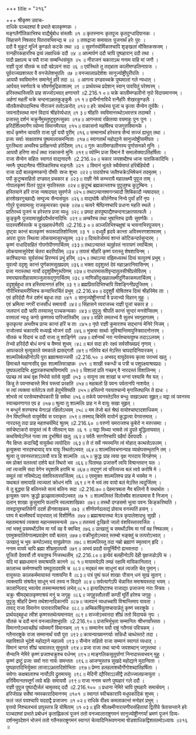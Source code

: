 +++
title = "२१६"

+++
श्रीकृष्ण उवाच-  
राधिके पञ्चदश्यां वै प्रभाते बालकृष्णकः ।  
मङ्गलैर्गीतिकाभिश्च वाद्यैर्बुबोध संस्तवैः ॥१ ॥
कृतस्नानः कृतपूजः कृतदुग्धादिपानकः ।  
सिंहासने निषसाद पितरावभिवन्द्य च ॥२ ॥
तावद्राजा समायातः पूजनार्थं हरेः पुरः ।  
ददौ वै मुकुटं मूर्ध्नि कुण्डले कटके तथा ॥३ ॥
सुवर्णस्योर्मिकाश्चापि शृङ्खलां मौक्तिकस्रजम् ।  
रत्नहीरकहाराँश्च द्रव्यं लक्षाधिकं ददौ ॥४ ॥
आत्मार्पणं ददौ चापि पुष्पहारान् ददौ तथा ।  
पादौ प्रक्षाल्य च पपौ राजा सम्बन्धिसंयुतः ॥५ ॥
नीराजनं चकाराऽथ ननाम पाहि मां जगौ ।  
राज्ञी पूजां यौतकं च ददौ वव्रेऽवनं सदा ॥६ ॥
एवंस्थिते तु तद्भ्राता कालीमण्डलिनाग्रजः ।  
पूर्वराज्यप्रशास्ता वै वनजेलेशभूपतिः ॥७ ॥
वनज्वालाप्रदेशेशः सानुज्योष्ट्रीपुरीपतिः ।  
आययौ स्वविमानेन समानेतुं हरिं तदा ॥८ ॥
आगत्य दण्डवच्चक्रे पुष्पमालां गले न्यधात् ।  
आर्पयत् स्वर्णपात्रे च सौवर्णमुद्रिकाशतम् ॥९ ॥
प्रार्थयच्च प्रदेशान् स्वान् पावयितुं परेश्वरम् ।  
हरिस्तथास्त्विति प्राह सज्जोऽभवत् क्षणान्तरे ॥2.216.१ ०॥
चक्रे कालीमण्डलीनो नृपो विदायमाननम् ।  
अर्हणां महतीं चक्रे चन्दनाऽक्षतकुङ्कुमैः ॥१ १॥
द्रव्यैर्नानाविधै रत्नैर्हारैः शेखरकुण्डलैः ।  
यौतकैश्चोपदाभिश्च नीराजनं ततोऽकरोत् ॥१२॥
हरेः सार्थस्य पूजां च कृत्वा सैन्येन तूर्यकैः ।  
जयनादैस्तथा मानं विदायं श्रीहरेर्व्यधात् ॥१ ३॥
श्रीहरिः स्वविमानस्थोऽभवत्तत्र तदाम्बरे ।  
प्रजास्तु दर्शनं चक्रुर्नेमुस्तुष्टुवुरुत्सुकाः ॥१४॥
आगन्तव्यं रक्षितव्या वयमाहुः पुनः पुनः ।  
हरिर्दर्शितमार्गेण व्योम्ना विमानमैरयत् ॥१५॥
राकासनो महर्षिश्च राजगुरुविमानके ।  
सार्धं कृष्णेन चायाति राजा पूर्वं ययौ पुरीम् ॥१६॥
सम्मानार्थं हरेस्तत्र सैन्यं सज्जं ह्यभूत् तथा ।  
प्रजाः सर्वाः साक्षताश्च पुष्पमालासमन्विताः ॥१७॥
स्वागतार्थं महोद्याने सानुज्योष्ट्रीसमीपतः ।  
पुरःस्थिता अभवँश्च प्रतीक्षन्त्यो हरेर्दिशम् ॥१८॥
गुरुः कालीमण्डलीनस्य पूर्णासनको मुनिः ।  
आययौ हरिणा सार्धं तथा राकासनो मुनिः ॥१९॥
व्योम्नि प्रजा विमानं वै समालोक्याऽतिहर्षिताः ।  
राजा सैन्येन सहितः स्वागतं वाद्यनादनैः ॥2.216.२०॥
चकार जयशब्दैश्च ध्वजः पताकिकादिभिः ।  
नमनैः पुष्पदानैश्च गीतिकाभिश्च मङ्गलैः ॥२१ ॥
विमानं भूतले स्थैर्यमाप्तं हरिर्बहिर्ययौ ।  
राजा ददौ बालकृष्णकण्ठे पौष्पीः स्रजः शुभाः ॥२२॥
पादयोश्च जलैश्चक्रेऽभिषेचनं तदमृतम् ।  
पपौ कुटुम्बसहितो दण्डवत् प्रचकार ह ॥२३॥
राज्ञी नेमे कम्भरायै महालक्ष्म्यै पुपूज ताम् ।  
गोपालकृष्णं पितरं पुपूज नृपतिस्ततः ॥२४॥
कुटुम्बं ब्रह्मकान्ताश्च पुपूजुश्च कुटुम्बिनः ।  
हस्तियाने हरिं राजा न्यषादयत् सुवर्णजे ॥२५॥
तथाऽन्यानश्वगन्त्र्यादौ शिबिकादौ न्यषादयत् ।  
हारशेखरगुच्छाद्यैः सम्पूज्य सैन्यसंयुतः ॥२६॥
वाद्यघोषैः कीर्तनैश्च निन्ये पुर्यां हरिं नृपः ।  
गोपुरे पूजयामासुः राजकुमारकाः पृथक् ॥२७॥
चत्वरे श्रेष्ठिनश्चापि प्रधाना महति स्थले ।  
प्रातिरथ्यं पूजनं च हरेस्तत्र प्रजा व्यधुः ॥२८॥
प्रमदा हारपुष्पाद्यैश्चन्दनाऽक्षतसत्फलैः ।  
कुङ्कुमैः पूजयामासुर्हृदयैर्भावनादिभिः ॥२९॥
अम्बरैश्च तथा भूषाभिश्च द्रव्यैः सुवर्णकैः ।  
पादस्पर्शैर्मस्तके च दुःखहावर्धनैरपि ॥2.216.३ ०॥
अञ्जलिभिश्चक्षुषां च भावनाभिरपूजयन्।  
दृष्ट्वा कान्तं बालकृष्णं रूपरूपातिशोभितम् ॥३ १ ॥
दध्युर्वै हृदये कान्ता अविस्मरणशाश्वतम् ।  
अपरा दूरतः स्थित्वा लोकयामासुरच्युतम् ॥३२॥
दिव्यतेजोमयं शान्तं कोटिकन्दर्पसुन्दरम् ।  
कृष्णं राधादिसहितं गोपगोपीगणार्चितम् ॥३३॥
तथाऽन्यास्तं चतुर्हस्तं नारायणं रमार्चितम् ।  
लोकयामासुरेवेशं चेतरा बदरीपतिम् ॥३४॥
तापसं श्रीहरिं कृष्णं परास्तु शेषशायिनम् ।  
काश्चिदन्याः सूर्यसंस्थं हिरण्मयं प्रभुं हरिम् ॥३५॥
तथाऽन्या वह्निमध्यस्थं दिव्यं सत्पुरुषं प्रभुम् ।  
युवत्यो ददृशुः कान्तं पूर्णकामसुखप्रदम् ॥३६॥
भक्ता ददृशुस्तं देवं महाऽक्षरनिवासिनम् ।  
प्रजा नरास्तथा नार्यो ददृशुर्विष्णुरूपिणम् ॥३७॥
राधारमासतीवृन्दातुलसीश्रीप्रसेवितम् ।  
रमापद्मावतीहासामञ्जुलासद्गुणार्चितम् ॥३८॥
माणिकीदुःखहालक्ष्मीदुर्गिकाकमलार्चितम् ।  
ददृशुर्बहुधा तत्र हस्तियानगतं हरिम् ॥३ ९॥
ब्रह्मप्रियादिभिश्चापि पिशङ्गिनीप्रपूजितम् ।  
गौरीभिश्चामरीभिश्च कन्याभिरर्चितं प्रभुम् ॥2.216.४०॥
ददृशुर्वै योषितश्च दिव्यं श्रीहरिमेव ताः ।  
एवं हरिर्ददौ नैजं दर्शनं बहुधा तदा ॥४१ ॥
सानुज्योष्ट्रीनगर्यां वै प्रजाभ्यो विहरन् मुहुः ।  
एवं भ्रमित्वा नगरीं राजसौधं समाययौ ॥४२॥
सिंहासने व्यराजच्च राज्ञी पूजां चकार ह ।  
जलपानं ददौ चापि तस्यास्तु पञ्चकन्यकाः ॥४३॥
पुपूजुः श्रीपतिं कान्तं सुन्दरं मनसेप्सितम् ।  
वरमालां न्यधुः कण्ठे कृष्णस्य पारिजातिकीम् ॥४४॥
वव्रिरे तमलभ्यं वै सुलभं स्वगृहागतम् ।  
कृतकृत्या अभवँश्च प्राप्य कान्तं हरिं च ताः ॥४५॥
नृपो राज्ञी कुमाराश्च सद्भाग्यं मेनिरे निजम् ।  
राजोत्सवं चकारापि मध्याह्ने भोजनं ददौ ॥४६॥
भुक्त्वा सार्थाः सुविश्रान्तिमापुस्त्रिवादनोत्तरम् ।  
यौतकं च विदायं च ददौ राजा तु शार्ङ्गिणे ॥४७॥
दर्शनार्थं नरा नार्यश्चाययुश्च तदाऽऽलयम् ।  
तेभ्यो हरिर्ददौ बोधं मन्त्रं च वैष्णवं शुभम् ।४८॥
बलं सदा हरेः रक्ष्यं सर्वसौख्यप्रदं नृणाम् ।  
आपत्काले मृत्युकाले यमकाले ह्यसद्गतौ ॥४९॥
गतिरेव बलं मेऽस्ति चापदादिनिवारकम् ।  
शाल्मलिर्बलहीनोऽपि पुरा ब्रह्माश्रयाज्जयी ॥2.216.५० ॥
अभवद् वायुदेवस्य कृत्वा पराभवं खलु ।  
हिमाचले महानासीद् वृक्षः शाल्मलिसञ्ज्ञकः ॥५१ ॥
शाखी स्कन्धी च पत्री च पशुपक्ष्याश्रयप्रदः ।  
पुष्पफलादिभिः क्षुद्वारकश्चाश्रयिणामपि ॥५२॥
विशालां प्रति गच्छन् वै नारदस्तं विशालिनम् ।  
पप्रच्छ त्वं कथं वृक्ष निर्भयो वर्तसे सुखी ॥५३ ॥
वायुना तव शाखां च भग्नां पश्यामि नैव यत् ।  
किन्नु ते पवनश्चास्ते मित्रं यस्त्वां प्ररक्षति ॥५४॥
महाबलो हि पवनः पर्वतानपि नाशयेत् ।  
स त्वां त्यक्त्वा वर्ततेऽत्र ततो हेतुर्भविष्यति ॥५५॥
हस्तिनो गवयाश्चान्ये मृगास्तिष्ठन्ति ते ह्यधः ।  
शोभसे त्वं परसेव्यश्चोपकारी हि सर्वथा ॥५६॥
तर्कये पवनस्तेऽस्ति बन्धुः सखाऽथवा सुहृत्॥
यद्वा त्वं पवनस्य स्याच्छरणागत एव ह ॥५७॥
श्रुत्वा तु शाल्मलिः प्राह न मे वायुः सखा सुहृत् ।  
न बन्धुर्न शरण्यश्च येनाऽहं रक्षितोऽभवम् ॥५८॥
मम तेजो बलं श्रेष्ठं वायोश्चाष्टादशाधिकम् ।  
तेन विष्टम्भितो वायुर्मयैवं स पराकृतः ॥५९॥
तस्माद् बिभेमि वायोर्न कुद्धात्वा वेगवत्तमात् ।  
नारदस्तु तदा प्राह महाश्चर्यमिदं श्रुतम् ॥2.216.६० ॥
वरुणो यमराजश्च कुबेरो न मरुत्समाः ।  
सर्वचेष्टाकरो वायुस्तं त्वं वै जीतवान् यतः ॥६ १ ॥
यद्वा मिथ्या भाषसे त्वं द्रुपते बुद्धिलाघवात् ।  
कथयिष्येऽनिलं गत्वा तव दुर्भाषितं खलु ॥६२॥
पर्वतैः सागरैश्चापि ग्रहैर्वा देवपादपैः ।  
नैव क्षिप्तः कदाचिद्वै वायुर्यथा त्वयोदितः ॥६३॥
ते तं सर्वे नमस्यन्ति त्वं मोहात् कत्थसेऽफलम् ।  
इत्युक्त्वा नारदश्चायाद् यत्र वायुः स्थितोऽभवत् ॥६४॥
शाल्मलिवचनान्याह व्याक्षेपसम्भृतानि तम् ।  
श्रुत्वा तु पवनस्तत्राऽऽययौ यत्र हि शाल्मलिः ॥६५॥
क्रुद्धः प्राह त्वया वृक्ष नारदाय विगर्हणम् ।  
मम प्रोक्तं यतस्त्वां दर्शये बलं स्थिरो भव ॥६६॥
पितामहः प्रजासर्गे त्वयि विश्रान्तवान् यतः ।  
त्वां त्यजामि सदा वेगेन स्पृशामि हरामि च ॥६७॥
तद्गुणं त्वं परित्यज्य बलं त्वग्रे करोषि मे ।  
समूलं त्वां नयिष्येऽद्य वंशविस्तारवर्जितम् ॥६८॥
एवमुक्तः शाल्मलिश्च प्राह मे भयमेव न ।  
यथाबलं समायाहि त्यज्यतां क्रोधनं मयि ॥६९॥
न मे भयं तव वायो बलं मेऽस्ति त्वदूर्जितम् ।  
ये तु बुद्ध्या हि बलिनस्ते सत्यं बलिनः सदा ॥2.216.७०॥
देहमात्रबला नैव बलिनो वै यथार्थतः ।  
इत्युक्तः पवनः क्रुद्धो झञ्झावातमयोऽभवत् ॥७ १ ॥
शाल्मलिस्तं विलोक्यैव शातयामास वै निजान् ।  
दलान् शाखाः कुसुमानि फलानि स्वल्पशाखिकाः ॥७२॥
तस्थौ दण्डसमो भूत्वा पवनः किङ्करिष्यति ।  
तावद्वायुश्चातिवेगी ददर्श हीनशाखकम् ॥७३ ॥
शीर्णपर्णदलाद्यं प्रोवाच वनस्पतिं हसन् ।  
पश्य मे बलमैश्वर्यं यद्भयात् त्वं विशीर्णितः ॥७४॥
ब्रह्माश्रयात्तथा मेऽत्र कृपालेशादभूः सुखी ।  
महतामाश्रयं त्यक्त्वा महान्तमवमन्यसे ॥७५॥
ततस्त्वं दुःखितो जातो वंशविस्तारवर्जितः ।  
त्वां भक्तुं प्रसमर्थोऽस्मि मा गर्वं वह वै क्वचित् ॥७६॥
उत्खातुं च समर्थोऽस्मि मा गर्वं वह निष्फलम् ।  
एवमुक्त्वातिवेगात्मप्रवाहेण ववौ बलात् ॥७७॥
वक्रीभूतोऽभवत् स्तम्बो भङ्क्तुं च तत्परोऽभवत् ।  
उत्खातुं च भुवः कम्पोऽभवद् वायुप्रवेगतः ॥७८॥
शाल्मलिस्तु तदा नम्रो ब्रह्माणं स्मृतवान् हृदि ।  
ननाम वायवे चापि ब्रह्मा शीघ्रमुपाययौ ॥७९॥
अभयं प्रददौ वायुर्निर्वेगो ह्यभवत्तदा ।  
पूजितौ देववर्यौ तौ ययतुश्च निजस्थलीम् ॥2.216.८०॥
इत्येवं बलहीनोऽपि देही वृक्षजडोऽपि च ।  
यदि मां ब्रह्मधामानं समाश्रयति कानने ॥८ १॥
मायामयेऽपि तमहं रक्षामि मायिकानिलात् ।  
कालाच्च कर्मणश्चापि यमदूतादवामि च ॥८२॥
मद्बलं मम साधूनां बलं त्यजति चेत् पुमान्।  
वायुरूपाः कालकर्ममायास्तं नाशयन्ति वै ॥८३॥
पत्रं पुष्पं फलं शाखाः पौत्रान् धनं सुखं सुतान् ।  
त्यक्त्वापि संश्रयेत् साधून् भयं तस्य न विद्यते ॥८४॥
सर्वत्यागेऽपि चेन्नास्ति ममाश्रयस्तदा भयम् ।  
कालानिलाद् भवत्येव तस्मान्ममाश्रयं लभेत्॥८५॥
इत्यादिष्टाश्च राजाद्याः प्रजाजना नराः स्त्रियः ।  
चक्रुः श्रीमद्बालकृष्णाश्रयं मनुं च जगृहुः ॥८६॥
जगृहुस्तौलसीं कण्ठीं मूर्तिं हरेश्च जगृहुः ।  
पुपूजुः श्रीहरिं प्रेम्णा तथेशानादिकानपि ॥८७॥
जलपानं व्यधाच्चापि विश्रान्तिमाप यावता ।  
तावद् राजा विमानेन पारावारपिबाभिधः ॥८८॥
अम्बिकर्षियुतश्चायान्नेतुं कृष्णं स्वराष्ट्रके ।  
प्रार्थयद्बहुधा त्वीशं कृष्णस्तथेत्यमानयत् ॥८९॥
सज्जोऽभवत्तदा शीघ्रं ततो विदायकं नृपः ।  
यौतकं च ददौ मानं वनज्वालेशभूपतिः ॥2.216.९०॥
प्रजाभिर्भूभृता सम्मानितः श्रीभगवाँस्ततः ।  
विमानगोऽभवच्छीघ्रं व्योममार्गे विमानकम् ॥९ १॥
सम्मानेन ययौ राष्ट्रं गतैनसं पवित्रकम् ।  
गतैनाराष्ट्रके राजा सम्मानार्थं ययौ पुरा ॥९२॥
कायन्याख्यनगर्याः सन्निधौ चाब्धेस्तटे तदा ।  
महाविशाले भूदेशे महोद्याने महालये ॥९३॥
सैन्येन सहितो राजा सम्मानं स्वागतं व्यधात् ।  
विमानं चागतं शीघ्रं चावातरत् सुभूतले ॥९४॥
प्रजा राजा तथा चान्ये जयशब्दान् जगुस्तथा ।  
सैन्यानि नेमिरे कृष्णं प्रजाश्चक्रुश्च वर्धनम् ॥९५॥
माङ्गलिकसुतूर्याणां निनादास्त्वभवन् मुहुः ।  
कृष्णं द्रष्टुं प्रजाः सर्वा नरा नार्यः समन्ततः ॥९६॥
आजग्मुस्तत्र सुखदे महोद्याने मुदान्विताः ।  
पुष्पहारादिभिर्युक्ता लाजाऽऽक्षतादिशोभिताः ॥९७॥
प्रेम्णा हलहलाशब्दैर्गोगोशब्दातिहर्षिताः ।  
सवेगाः कक्षबालाश्च नार्योऽपि द्रुतमाययुः ॥९८॥
मेदिनी द्यौरिवाऽऽसीद्वै तदोज्ज्वलप्रजायुता ।  
हरिर्विमानतस्तूर्णं त्वग्रे बहिः समाययौ ॥९९॥
राजा ननाम चरणे पुष्पहारं गले ददौ ।  
राज्ञी पुपूज पुष्पाद्यैर्जलं चामृतवद् ददौ ॥2.216.१०० ॥
प्रधाना नेमिरे चापि पुष्पहारैः समार्चयन् ।  
हरिर्जग्राह सर्वेषां नमस्कारादिमाननम् ॥१०१ ॥
स्वागतं स्वीचकारापि मधुपर्कादिकं शुभम् ।  
फलं जलं पयश्चापि यददाद्वै प्रजाजनः ॥१ ०२॥
राधिके वीक्ष्य कमलाकान्तं मनोहरं प्रभुम् ।  
वृत्तयो निश्चलभावं प्रापुस्तत्र हि योषिताम् ॥१ ०३॥
इति श्रीलक्ष्मीनारायणीयसंहितायां द्वितीये त्रेतासन्ताने हरेः पञ्चदश्यां प्रभाते प्रबोधनं कृताह्निकत्वं पूजनं ततो वनज्वालाराष्ट्रगमनं सानुज्योष्ट्रीनगर्यां भ्रमणं पूजनं दिव्य-  
दर्शनमुपदेशनं भोजनं ततो गतैनसराष्ट्रगमनं स्वागतं चेत्यादिनिरूपणनामा षोडशाधिकद्विशततमोऽध्यायः ॥२१६ ॥
    
